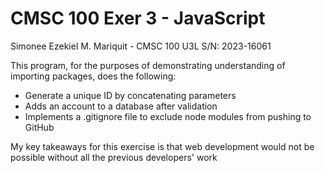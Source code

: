 # CMSC 100 Exer 3 - JavaScript
Simonee Ezekiel M. Mariquit - CMSC 100 U3L
S/N: 2023-16061

This program, for the purposes of demonstrating understanding of importing packages, does the following:
- Generate a unique ID by concatenating parameters
- Adds an account to a database after validation
- Implements a .gitignore file to exclude node modules from pushing to GitHub

My key takeaways for this exercise is that web development would not be possible without all the previous developers' work